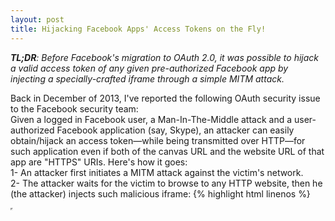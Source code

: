 ```yaml
---
layout: post
title: Hijacking Facebook Apps' Access Tokens on the Fly!
---
```

_**TL;DR**: Before Facebook's migration to OAuth 2.0, it was possible to hijack a valid access token of any given pre-authorized Facebook app by injecting a specially-crafted iframe through a simple MITM attack._

Back in December of 2013, I've reported the following OAuth security issue to the Facebook security team:<br />
Given a logged in Facebook user, a Man-In-The-Middle attack and a user-authorized Facebook application (say, Skype), an attacker can easily obtain/hijack an access token—while being transmitted over HTTP—for such application even if both of the canvas URL and the website URL of that app are "HTTPS" URIs. Here's how it goes: <br />
1- An attacker first initiates a MITM attack against the victim's network.<br />
2- The attacker waits for the victim to browse to any HTTP website, then he (the attacker) injects such malicious iframe:
{% highlight html linenos %}
<iframe src="https://www.facebook.com/dialog/oauth?redirect_uri=http%3A%2F%2Flogin.skype.com%2Flogin%2Foauth%3Fapplication%3Daccount&client_id=260273468396&response_type=token" width="0" height="0" />
{% endhighlight %}
3- The victim's web browser initiates a `GET` request to the endpoint specified in the source attribute of the injected iframe and gets a 302 redirect back pointing to:
{% highlight html linenos %}
http://login.skype.com/login/oauth?application=account#access_token=XXXXXXXXX
{% endhighlight %}
4- The attacker now intercepts that `GET` request (as it's transmitted over a regular HTTP connection, not HTTPS) and simply extracts the leaked access_token from the hash fragment.

The **flaw** here is that in spite of the presence of a secure canvas/website URL (for Skype, in this example), Facebook still regards the HTTP version of the canvas/website URL to be a valid value for the '**redirect\_uri**' parameter, causing a hole in the secure authentication flow....

***Responsible Disclosure:***<br />
I got this response when I first reported this issue to the Facebook security team:

> Hi Ahmed,
> 
> I sincerely apologize for the delay in responding to this report. We'd actually received an earlier report from another researcher regarding this same issue. In response to that report, we've been working on limiting this behavior when it comes to our official apps, since they're pre-authorized. For other apps, unfortunately, fully preventing this would mean requiring any site integrating with Facebook to use HTTPS, which simply isn't practical for right now.
> 
> Thanks,<br /> 
> [redacted]<br />
> Security<br />
> Facebook

That being said, though this issue hasn't been fully resolved until the actual deprecation of OAuth 1.x (and migrating to OAuth 2.x instead), there were some things to be done at least on the client-side end to mitigate such type of vulnerability, including but not limited to, using the [HTTPS Everywhere](https://www.eff.org/HTTPS-everywhere) browser extension and proactively not authorizing any FB app that doesn't provide a secure Canvas URL.

